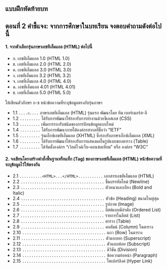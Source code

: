 ## แบบฝึกหัดท้ายบท
## ตอนที่ 2 คำชี้แจง: จากการศึกษาในบทเรียน จงตอบคำถามดังต่อไปนี้
#### 1. จากตัวเลือกรุ่นภาษาเอชทีเอ็มแอล (HTML) ต่อไปนี้ 
* ก. เอชทีเอ็มแอล 1.0 (HTML 1.0) 		
* ข. เอชทีเอ็มแอล 2.0 (HTML 2.0)
* ค. เอชทีเอ็มแอล 3.0 (HTML 3.0) 		
* ง. เอชทีเอ็มแอล 3.2 (HTML 3.2)
* จ. เอชที่เอ็มแอล 4.0 (HTML 4.0)		
* ฉ. เอชทีเอ็มแอล 4.01 (HTML 4.01)
* ช. เอชที่เอ็มแอล 5.0 (HTML 5.0)

ให้เขียนตัวอักษร ก-ช หน้าข้อความที่ระบุข้อมูลตรงกับรุ่นภาษา
* 1.1 ```....ก....``` ภาษาเอชทีเอ็มแอล (HTML) รุ่นแรก พัฒนาโดย ทิม เบอร์เนอร์ส-ลี
* 1.2 ```.........``` ได้รับการพัฒนาให้รองรับการทำงานด้วยซีเอสเอส (CSS)
* 1.3 ```.........``` เพิ่มการรองรับชนิดของการป้อนข้อมูลแบบใหม่
* 1.4 ```.........``` ได้รับการพัฒนาภายใต้องค์กรสากลที่ชื่อว่า “IETF”
* 1.5 ```.........``` รุ่นเอ็กซ์เอชทีเอ็มแอล (XHTML) ซึ่งรองรับภาษาเอ็กซ์เอ็มแอล (XML)
* 1.6 ```.........``` ได้รับการพัฒนาให้รองรับการแสดงผลในรูปแบบของตาราง (Table)
* 1.7 ```.........``` ได้จัดตั้งองค์กร “เวิลด์ไวด์เว็บ-คอนซอเทียม” หรือ องค์กร “W3C”

#### 2. จงเขียนโครงสร้างคำสั่งพื้นฐานหรือแท็ก (Tag) ของภาษาเอชทีเอ็มแอล (HTML) หน้าข้อความที่ระบุข้อมูลไว้ให้ตรงกัน
* 2.1  ```..........<HTML>...</HTML>...........``` เอกสารเอชทีเอ็มแอล (HTML) 
* 2.2  ```.....................................``` ขึ้นบรรทัดใหม่ (Newline)
* 2.3  ```.....................................``` ตัวหนาและเอียง (Bold and Italic)
* 2.4  ```.....................................``` หัวข้อ (Heading) ขนาดใหญ่สุด
* 2.5  ```.....................................``` รูปภาพ (Image)
* 2.6  ```.....................................``` ลีสต์แบบมีลำดับ (Ordered List)
* 2.7  ```.....................................``` รายการในลีสต์ (List)
* 2.8  ```.....................................``` ตาราง (Table)
* 2.9  ```.....................................``` คอลัมน์ (Column) ในตาราง
* 2.10 ```.....................................``` แถว (Row) ในตาราง
* 2.11 ```.....................................``` ตัวแบบยก (Superscript)
* 2.12 ```.....................................``` ตัวแบบห้อย (Subscript)
* 2.13 ```.....................................``` ดิวิชัน (Division)
* 2.14 ```.....................................``` ข้อความย่อหน่า (Paragraph)
* 2.15 ```.....................................``` ไฮเปอร์ลิงค์ (Hyper Link)